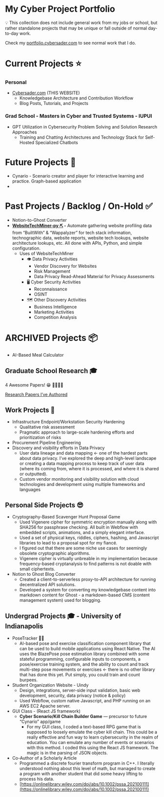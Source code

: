# My Cyber Project Portfolio

<aside>
💡 This collection does not include general work from my jobs or school, but rather standalone projects that may be unique or fall outside of normal day-to-day work.

Check my [portfolio.cybersader.com](http://portfolio.cybersader.com) to see normal work that I do.

</aside>

# Current Projects ⭐

### Personal

- [Cybersader.com](https://cybersader.com) (THIS WEBSITE)
    - Knowledgebase Architecture and Contribution Workflow
    - Blog Posts, Tutorials, and Projects

### Grad School - Masters in Cyber and Trusted Systems - IUPUI

- GPT Utilization in Cybersecurity Problem Solving and Solution Research Approaches
    - Training and Chatting Architectures and Technology Stack for Self-Hosted Specialized Chatbots

# Future Projects 👾

- Cynario - Scenario creator and player for interactive learning and practice.  Graph-based application
- 

# Past Projects / Backlog / On-Hold ✅

- Notion-to-Ghost Converter
- **[WebsiteTechMiner-py ⛏](https://github.com/cybersader/WebsiteTechMiner-py) -** Automate gathering website profiling data from “BuiltWith” & “Wappalyzer” for tech stack information, technographic data, website reports, website tech lookups, website architecture lookups, etc. All done with APIs, Python, and simple configuration.
    - Uses of WebsiteTechMiner
        - 👁️ Data Privacy Activities
            - Vendor Discovery for Websites
            - Risk Management
            - Data Privacy Read-Ahead Material for Privacy Assessments
        - 🖥️ Cyber Security Activities
            - Reconnaissance
            - OSINT
        - 🗺️ Other Discovery Activities
            - Business Intelligence
            - Marketing Activities
            - Competition Analysis

# ARCHIVED Projects 📦

- AI-Based Meal Calculator

## Graduate School Research 🎓

4 Awesome Papers! 😁 🔽🔽🔽🔽

[Research Papers I’ve Authored](Research%20Papers%20I%E2%80%99ve%20Authored.md)

## Work Projects 🏢

- Infrastructure Endpoint/Workstation Security Hardening
    - Qualitative risk assessment
    - Pragmatic approach to large-scale hardening efforts and prioritization of risks
- Procurement Pipeline Engineering
- Discovery and visibility efforts in Data Privacy
    - User data lineage and data mapping ← one of the hardest parts about data privacy. I’ve explored the deep and high-level landscape or creating a data mapping process to keep track of user data (where its coming from, where it is processed, and where it is shared or outputted).
    - Custom vendor monitoring and visibility solution with cloud technologies and development using multiple frameworks and languages

## Personal Side Projects 😎

- Cryptography-Based Scavenger Hunt Proposal Game
    - Used Vigenere cipher for symmetric encryption manually along with SHA256 for passphrase checking. All built in Webflow with embedded scripts, animations, and a simply elegant interface.
    - Used a set of physical keys, riddles, ciphers, hashing, and Javascript libraries to lead to a proposal spot for my fiancé.
    - I figured out that there are some niche use cases for seemingly obsolete cryptographic algorithms.
    - Vigenere cipher is virtually unbreable in my implementation because frequency-based cryptanalysis to find patterns is not doable with small ciphertexts.
- Notion to Ghost Blog Converter
    - Created a client-to-serverless proxy-to-API architecture for running decentralized API solutions.
    - Developed a system for converting my knowledgebase content into markdown content for Ghost - a markdown-based CMS (content management system) used for blogging.

## Undergrad Projects 🎓 - University of Indianapolis

- PoseTracker 🏃‍♂️
    - AI-based pose and exercise classification component library that can be used to build mobile applications using React Native. The AI uses the BlazePose pose estimation library combined with some stateful programming, configurable inputs to components, a pose/exercise training system, and the ability to count and track multi-step pose movements or exercises ← there is no other library that has done this yet. Put simply, you could train and count burpees.
- Student Organization Website - Uindy
    - Design, integrations, server-side input validation, basic web development, security, data privacy (notice & policy)
    - Used Webflow, custom native Javascript, and PHP running on an AWS EC2 Apache server.
- GUI Class - (React JS framework)
    - **Cyber Scenario/Kill Chain Builder Game** — precursor to future “Cynario” app/game
        - For my GUI class, I coded a text-based RPG game that is supposed to loosely emulate the cyber kill chain. This could be a really effective and fun way to learn cybersecurity in the realm of education. You can emulate any number of events or scenarios with this method. I coded this using the React JS framework. The magic is in the parsing of JSON objects.
- Co-Author of a Scholarly Article
    - Programmed a discrete fourier transform program in C++.  I literally understood nothing about this level of math, but managed to create a program with another student that did some heavy lifting to process his data.
    - [https://onlinelibrary.wiley.com/doi/abs/10.1002/pssa.202100111](https://onlinelibrary.wiley.com/doi/abs/10.1002/pssa.202100111)